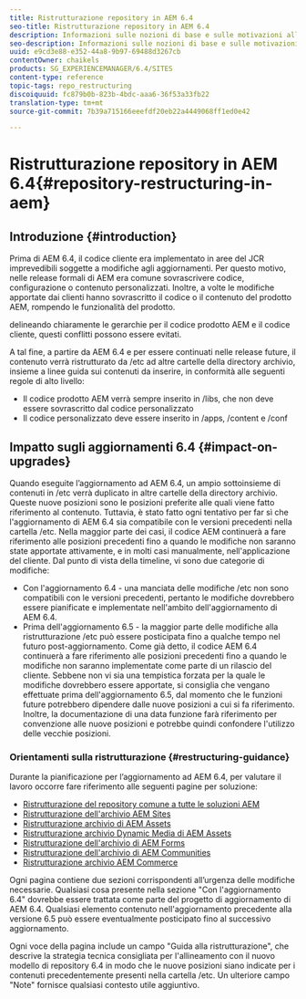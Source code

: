 ```yaml
---
title: Ristrutturazione repository in AEM 6.4
seo-title: Ristrutturazione repository in AEM 6.4
description: Informazioni sulle nozioni di base e sulle motivazioni alla base della ristrutturazione dell’archivio in AEM 6.4
seo-description: Informazioni sulle nozioni di base e sulle motivazioni alla base della ristrutturazione dell’archivio in AEM 6.4
uuid: e9cd3e88-e352-44a8-9b97-69488d3267cb
contentOwner: chaikels
products: SG_EXPERIENCEMANAGER/6.4/SITES
content-type: reference
topic-tags: repo_restructuring
discoiquuid: fc879b0b-823b-4bdc-aaa6-36f53a33fb22
translation-type: tm+mt
source-git-commit: 7b39a715166eeefdf20eb22a4449068ff1ed0e42

---
```



# Ristrutturazione repository in AEM 6.4{#repository-restructuring-in-aem}

## Introduzione {#introduction}

Prima di AEM 6.4, il codice cliente era implementato in aree del JCR imprevedibili soggette a modifiche agli aggiornamenti. Per questo motivo, nelle release formali di AEM era comune sovrascrivere codice, configurazione o contenuto personalizzati. Inoltre, a volte le modifiche apportate dai clienti hanno sovrascritto il codice o il contenuto del prodotto AEM, rompendo le funzionalità del prodotto.

delineando chiaramente le gerarchie per il codice prodotto AEM e il codice cliente, questi conflitti possono essere evitati.

A tal fine, a partire da AEM 6.4 e per essere continuati nelle release future, il contenuto verrà ristrutturato da /etc ad altre cartelle della directory archivio, insieme a linee guida sui contenuti da inserire, in conformità alle seguenti regole di alto livello:

* Il codice prodotto AEM verrà sempre inserito in /libs, che non deve essere sovrascritto dal codice personalizzato
* Il codice personalizzato deve essere inserito in /apps, /content e /conf

## Impatto sugli aggiornamenti 6.4 {#impact-on-upgrades}

Quando eseguite l’aggiornamento ad AEM 6.4, un ampio sottoinsieme di contenuti in /etc verrà duplicato in altre cartelle della directory archivio. Queste nuove posizioni sono le posizioni preferite alle quali viene fatto riferimento al contenuto. Tuttavia, è stato fatto ogni tentativo per far sì che l&#39;aggiornamento di AEM 6.4 sia compatibile con le versioni precedenti nella cartella /etc. Nella maggior parte dei casi, il codice AEM continuerà a fare riferimento alle posizioni precedenti fino a quando le modifiche non saranno state apportate attivamente, e in molti casi manualmente, nell&#39;applicazione del cliente. Dal punto di vista della timeline, vi sono due categorie di modifiche:

* Con l&#39;aggiornamento 6.4 - una manciata delle modifiche /etc non sono compatibili con le versioni precedenti, pertanto le modifiche dovrebbero essere pianificate e implementate nell&#39;ambito dell&#39;aggiornamento di AEM 6.4.
* Prima dell&#39;aggiornamento 6.5 - la maggior parte delle modifiche alla ristrutturazione /etc può essere posticipata fino a qualche tempo nel futuro post-aggiornamento. Come già detto, il codice AEM 6.4 continuerà a fare riferimento alle posizioni precedenti fino a quando le modifiche non saranno implementate come parte di un rilascio del cliente. Sebbene non vi sia una tempistica forzata per la quale le modifiche dovrebbero essere apportate, si consiglia che vengano effettuate prima dell&#39;aggiornamento 6.5, dal momento che le funzioni future potrebbero dipendere dalle nuove posizioni a cui si fa riferimento. Inoltre, la documentazione di una data funzione farà riferimento per convenzione alle nuove posizioni e potrebbe quindi confondere l&#39;utilizzo delle vecchie posizioni.

### Orientamenti sulla ristrutturazione {#restructuring-guidance}

Durante la pianificazione per l’aggiornamento ad AEM 6.4, per valutare il lavoro occorre fare riferimento alle seguenti pagine per soluzione:

* [Ristrutturazione del repository comune a tutte le soluzioni AEM](/help/sites-deploying/all-repository-restructuring-in-aem-6-4.md)
* [Ristrutturazione dell&#39;archivio AEM Sites](/help/sites-deploying/sites-repository-restructuring-in-aem-6-4.md)
* [Ristrutturazione archivio di AEM Assets](/help/sites-deploying/assets-repository-restructuring-in-aem-6-4.md)
* [Ristrutturazione archivio Dynamic Media di AEM Assets](/help/sites-deploying/dynamicmedia-repository-restructuring-in-aem-6-4.md)
* [Ristrutturazione dell&#39;archivio di AEM Forms](/help/sites-deploying/forms-repository-restructuring-in-aem-6-4.md)
* [Ristrutturazione dell&#39;archivio di AEM Communities](/help/sites-deploying/communities-repository-restructuring-in-aem-6-4.md)
* [Ristrutturazione archivio AEM Commerce](/help/sites-deploying/ecommerce-repository-restructuring-in-aem-6-4.md)

Ogni pagina contiene due sezioni corrispondenti all’urgenza delle modifiche necessarie. Qualsiasi cosa presente nella sezione &quot;Con l&#39;aggiornamento 6.4&quot; dovrebbe essere trattata come parte del progetto di aggiornamento di AEM 6.4. Qualsiasi elemento contenuto nell&#39;aggiornamento precedente alla versione 6.5 può essere eventualmente posticipato fino al successivo aggiornamento.

Ogni voce della pagina include un campo &quot;Guida alla ristrutturazione&quot;, che descrive la strategia tecnica consigliata per l&#39;allineamento con il nuovo modello di repository 6.4 in modo che le nuove posizioni siano indicate per i contenuti precedentemente presenti nella cartella /etc. Un ulteriore campo &quot;Note&quot; fornisce qualsiasi contesto utile aggiuntivo.
